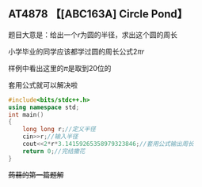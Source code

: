 ## AT4878 【[ABC163A] Circle Pond】

题目大意是：给出一个$r$为圆的半径，求出这个圆的周长

小学毕业的同学应该都学过圆的周长公式$2πr$

样例中看出这里的$π$是取到$20$位的

套用公式就可以解决啦

```cpp
#include<bits/stdc++.h>
using namespace std;
int main()
{
    long long r;//定义半径
    cin>>r;//输入半径
    cout<<2*r*3.14159265358979323846;//套用公式输出周长
    return 0;//完结撒花
}
```
~~蒟蒻的第一篇题解~~
